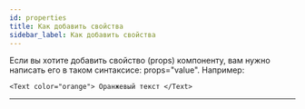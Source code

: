 ```yaml
---
id: properties
title: Как добавить свойства
sidebar_label: Как добавить свойства
---
```


Если вы хотите добавить свойство (props) компоненту, вам нужно написать его в таком синтаксисе: props="value". Например:

```
<Text color="orange"> Оранжевый текст </Text>
```

---
